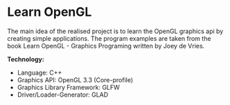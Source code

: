 # Learn OpenGL
The main idea of the realised project is to learn the OpenGL graphics api by creating simple applications.
The program examples are taken from the book Learn OpenGL - Graphics Programing written by Joey de Vries.

**Technology:**
* Language: C++
* Graphics API: OpenGL 3.3 (Core-profile)
* Graphics Library Framework: GLFW
* Driver/Loader-Generator: GLAD
